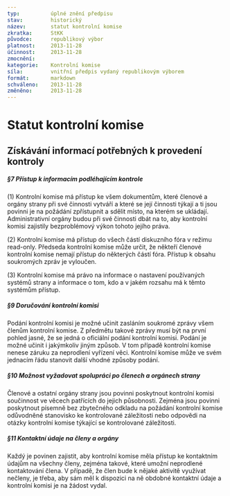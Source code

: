 ```yaml
---
typ:          úplné znění předpisu
stav:         historický
název:        statut kontrolní komise
zkratka:      StKK
původce:      republikový výbor
platnost:     2013-11-28
účinnost:     2013-11-28
zmocnění:     
kategorie:    Kontrolní komise
síla:         vnitřní předpis vydaný republikovým výborem
formát:       markdown
schváleno:    2013-11-28
změněno:      2013-11-28
---
```

<!--# **28.11.2013 00:24 **![image alt text](image_0.png)**[** ](http://www.pirati.cz/rules/stkk?rev=1385594666&do=diff)**[rules:stk**k](http://www.pirati.cz/rules/stkk?rev=1385594666)** – [Základní ustanovení] ****Mgr. Bc. Jakub Michálek**-->

# **Statut kontrolní komise**

## Získávání informací potřebných k provedení kontroly

##### **§7 Přístup k informacím podléhajícím kontrole**

(1) Kontrolní komise má přístup ke všem dokumentům, které členové a orgány strany při své činnosti vytváří a které se její činnosti týkají a ti jsou povinni je na požádání zpřístupnit a sdělit místo, na kterém se ukládají. Administrativní orgány budou při své činnosti dbát na to, aby kontrolní komisi zajistily bezproblémový výkon tohoto jejího práva.

(2) Kontrolní komise má přístup do všech částí diskuzního fóra v režimu read-only. Předseda kontrolní komise může určit, že někteří členové kontrolní komise nemají přístup do některých částí fóra. Přístup k obsahu soukromých zpráv je vyloučen.

(3) Kontrolní komise má právo na informace o nastavení používaných systémů strany a informace o tom, kdo a v jakém rozsahu má k těmto systémům přístup.

##### **§9 Doručování kontrolní komisi**

Podání kontrolní komisi je možné učinit zasláním soukromé zprávy všem členům kontrolní komise. Z předmětu takové zprávy musí být na první pohled jasné, že se jedná o oficiální podání kontrolní komisi. Podání je možné učinit i jakýmkoliv jiným způsob. V tom případě kontrolní komise nenese záruku za neprodlení vyřízení věci. Kontrolní komise může ve svém jednacím řádu stanovit další vhodné způsoby podání.

##### **§10 Možnost vyžadovat spolupráci po členech a orgánech strany**

Členové a ostatní orgány strany jsou povinni poskytnout kontrolní komisi součinnost ve věcech patřících do jejich působnosti. Zejména jsou povinni poskytnout písemně bez zbytečného odkladu na požádání kontrolní komise odůvodněné stanovisko ke kontrolované záležitosti nebo odpovědi na otázky kontrolní komise týkající se kontrolované záležitosti.

##### **§11 Kontaktní údaje na členy a orgány**

Každý je povinen zajistit, aby kontrolní komise měla přístup ke kontaktním údajům na všechny členy, zejména takové, které umožní neprodlené kontaktování člena. V případě, že člen bude k nějaké aktivitě využívat nečleny, je třeba, aby sám měl k dispozici na ně obdobné kontaktní údaje a kontrolní komisi je na žádost vydal.

